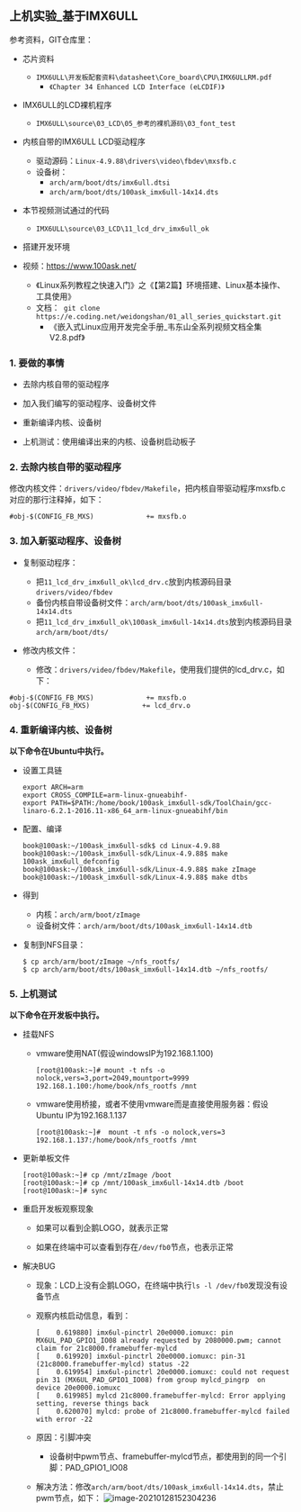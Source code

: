 ## 上机实验\_基于IMX6ULL

参考资料，GIT仓库里：

* 芯片资料
  
  * `IMX6ULL\开发板配套资料\datasheet\Core_board\CPU\IMX6ULLRM.pdf`
    * `《Chapter 34 Enhanced LCD Interface (eLCDIF)》`
  
* IMX6ULL的LCD裸机程序

  * `IMX6ULL\source\03_LCD\05_参考的裸机源码\03_font_test`

* 内核自带的IMX6ULL LCD驱动程序
  * 驱动源码：`Linux-4.9.88\drivers\video\fbdev\mxsfb.c`
  * 设备树：
    * `arch/arm/boot/dts/imx6ull.dtsi`
    * `arch/arm/boot/dts/100ask_imx6ull-14x14.dts`
* 本节视频测试通过的代码
  
  * `IMX6ULL\source\03_LCD\11_lcd_drv_imx6ull_ok`
  
* 搭建开发环境
* 视频：https://www.100ask.net/
    * 《Linux系列教程之快速入门》之《【第2篇】环境搭建、Linux基本操作、工具使用》
  * 文档：` git clone https://e.coding.net/weidongshan/01_all_series_quickstart.git`
    * 《嵌入式Linux应用开发完全手册\_韦东山全系列视频文档全集V2.8.pdf》

### 1. 要做的事情

* 去除内核自带的驱动程序

* 加入我们编写的驱动程序、设备树文件

* 重新编译内核、设备树

* 上机测试：使用编译出来的内核、设备树启动板子

  

### 2. 去除内核自带的驱动程序

修改内核文件：`drivers/video/fbdev/Makefile`，把内核自带驱动程序mxsfb.c对应的那行注释掉，如下：

```shell
#obj-$(CONFIG_FB_MXS)             += mxsfb.o
```



### 3. 加入新驱动程序、设备树
* 复制驱动程序：
  * 把`11_lcd_drv_imx6ull_ok\lcd_drv.c`放到内核源码目录`drivers/video/fbdev`
  * 备份内核自带设备树文件：`arch/arm/boot/dts/100ask_imx6ull-14x14.dts`
  * 把`11_lcd_drv_imx6ull_ok\100ask_imx6ull-14x14.dts`放到内核源码目录`arch/arm/boot/dts/`

* 修改内核文件：
  * 修改：`drivers/video/fbdev/Makefile`，使用我们提供的lcd_drv.c，如下：

```shell
#obj-$(CONFIG_FB_MXS)             += mxsfb.o
obj-$(CONFIG_FB_MXS)             += lcd_drv.o
```



### 4. 重新编译内核、设备树

**以下命令在Ubuntu中执行。**

* 设置工具链

  ```shell
  export ARCH=arm
  export CROSS_COMPILE=arm-linux-gnueabihf-
  export PATH=$PATH:/home/book/100ask_imx6ull-sdk/ToolChain/gcc-linaro-6.2.1-2016.11-x86_64_arm-linux-gnueabihf/bin
  ```

* 配置、编译

  ```shell
  book@100ask:~/100ask_imx6ull-sdk$ cd Linux-4.9.88
  book@100ask:~/100ask_imx6ull-sdk/Linux-4.9.88$ make 100ask_imx6ull_defconfig   
  book@100ask:~/100ask_imx6ull-sdk/Linux-4.9.88$ make zImage 
  book@100ask:~/100ask_imx6ull-sdk/Linux-4.9.88$ make dtbs
  ```

* 得到
  * 内核：`arch/arm/boot/zImage`
  * 设备树文件：`arch/arm/boot/dts/100ask_imx6ull-14x14.dtb`
  
* 复制到NFS目录：

  ```shell
  $ cp arch/arm/boot/zImage ~/nfs_rootfs/
  $ cp arch/arm/boot/dts/100ask_imx6ull-14x14.dtb ~/nfs_rootfs/
  ```

  

### 5. 上机测试

**以下命令在开发板中执行。**

* 挂载NFS

  * vmware使用NAT(假设windowsIP为192.168.1.100)

    ```shell
    [root@100ask:~]# mount -t nfs -o nolock,vers=3,port=2049,mountport=9999 
    192.168.1.100:/home/book/nfs_rootfs /mnt
    ```

  * vmware使用桥接，或者不使用vmware而是直接使用服务器：假设Ubuntu IP为192.168.1.137

    ```shell
    [root@100ask:~]#  mount -t nfs -o nolock,vers=3 192.168.1.137:/home/book/nfs_rootfs /mnt
    ```

* 更新单板文件

  ```shell
  [root@100ask:~]# cp /mnt/zImage /boot
  [root@100ask:~]# cp /mnt/100ask_imx6ull-14x14.dtb /boot
  [root@100ask:~]# sync
  ```

* 重启开发板观察现象

  * 如果可以看到企鹅LOGO，就表示正常
  
  * 如果在终端中可以查看到存在`/dev/fb0`节点，也表示正常
  
    
  
* 解决BUG

  * 现象：LCD上没有企鹅LOGO，在终端中执行`ls -l /dev/fb0`发现没有设备节点

  * 观察内核启动信息，看到：

    ```shell
    [    0.619880] imx6ul-pinctrl 20e0000.iomuxc: pin MX6UL_PAD_GPIO1_IO08 already requested by 2080000.pwm; cannot claim for 21c8000.framebuffer-mylcd
    [    0.619920] imx6ul-pinctrl 20e0000.iomuxc: pin-31 (21c8000.framebuffer-mylcd) status -22
    [    0.619954] imx6ul-pinctrl 20e0000.iomuxc: could not request pin 31 (MX6UL_PAD_GPIO1_IO08) from group mylcd_pingrp  on device 20e0000.iomuxc
    [    0.619985] mylcd 21c8000.framebuffer-mylcd: Error applying setting, reverse things back
    [    0.620070] mylcd: probe of 21c8000.framebuffer-mylcd failed with error -22
    ```

  * 原因：引脚冲突

    * 设备树中pwm节点、framebuffer-mylcd节点，都使用到的同一个引脚：PAD_GPIO1_IO08

  * 解决方法：修改`arch/arm/boot/dts/100ask_imx6ull-14x14.dts`，禁止pwm节点，如下：
    ![image-20210128152304236](https://photos.100ask.net/linuxdevicedriver-traning/03_LCD/pic/034_disable_pwm_in_devicetree.png)

